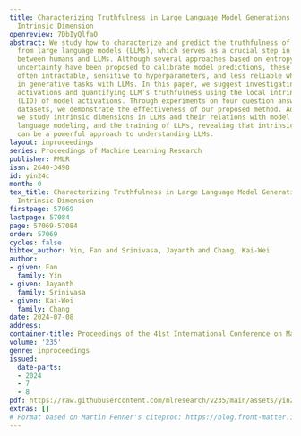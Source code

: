```yaml
---
title: Characterizing Truthfulness in Large Language Model Generations with Local
  Intrinsic Dimension
openreview: 7DbIyQlfaO
abstract: We study how to characterize and predict the truthfulness of texts generated
  from large language models (LLMs), which serves as a crucial step in building trust
  between humans and LLMs. Although several approaches based on entropy or verbalized
  uncertainty have been proposed to calibrate model predictions, these methods are
  often intractable, sensitive to hyperparameters, and less reliable when applied
  in generative tasks with LLMs. In this paper, we suggest investigating internal
  activations and quantifying LLM’s truthfulness using the local intrinsic dimension
  (LID) of model activations. Through experiments on four question answering (QA)
  datasets, we demonstrate the effectiveness of our proposed method. Additionally,
  we study intrinsic dimensions in LLMs and their relations with model layers, autoregressive
  language modeling, and the training of LLMs, revealing that intrinsic dimensions
  can be a powerful approach to understanding LLMs.
layout: inproceedings
series: Proceedings of Machine Learning Research
publisher: PMLR
issn: 2640-3498
id: yin24c
month: 0
tex_title: Characterizing Truthfulness in Large Language Model Generations with Local
  Intrinsic Dimension
firstpage: 57069
lastpage: 57084
page: 57069-57084
order: 57069
cycles: false
bibtex_author: Yin, Fan and Srinivasa, Jayanth and Chang, Kai-Wei
author:
- given: Fan
  family: Yin
- given: Jayanth
  family: Srinivasa
- given: Kai-Wei
  family: Chang
date: 2024-07-08
address:
container-title: Proceedings of the 41st International Conference on Machine Learning
volume: '235'
genre: inproceedings
issued:
  date-parts:
  - 2024
  - 7
  - 8
pdf: https://raw.githubusercontent.com/mlresearch/v235/main/assets/yin24c/yin24c.pdf
extras: []
# Format based on Martin Fenner's citeproc: https://blog.front-matter.io/posts/citeproc-yaml-for-bibliographies/
---
```

